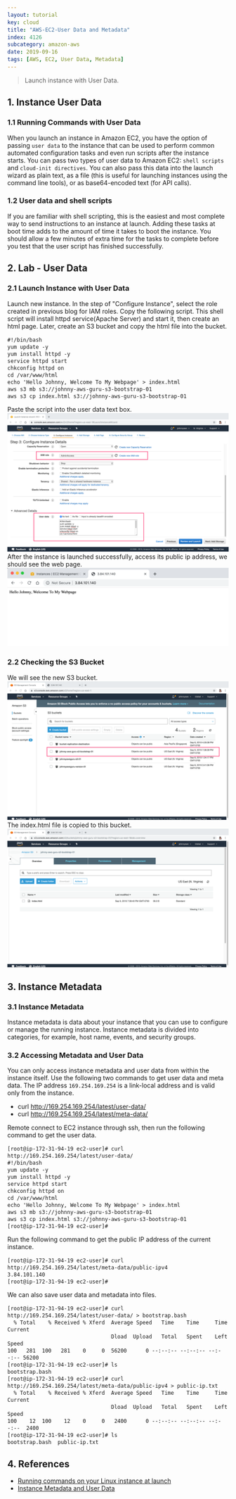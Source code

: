 ```yaml
---
layout: tutorial
key: cloud
title: "AWS-EC2-User Data and Metadata"
index: 4126
subcategory: amazon-aws
date: 2019-09-16
tags: [AWS, EC2, User Data, Metadata]
---
```


> Launch instance with User Data.

## 1. Instance User Data
### 1.1 Running Commands with User Data
When you launch an instance in Amazon EC2, you have the option of passing `user data` to the instance that can be used to perform common automated configuration tasks and even run scripts after the instance starts. You can pass two types of user data to Amazon EC2: `shell scripts` and `cloud-init directives`. You can also pass this data into the launch wizard as plain text, as a file (this is useful for launching instances using the command line tools), or as base64-encoded text (for API calls).
### 1.2 User data and shell scripts
If you are familiar with shell scripting, this is the easiest and most complete way to send instructions to an instance at launch. Adding these tasks at boot time adds to the amount of time it takes to boot the instance. You should allow a few minutes of extra time for the tasks to complete before you test that the user script has finished successfully.

## 2. Lab - User Data
### 2.1 Launch Instance with User Data
Launch new instance. In the step of "Configure Instance", select the role created in previous blog for IAM roles. Copy the following script. This shell script will install httpd service(Apache Server) and start it, then create an html page. Later, create an S3 bucket and copy the html file into the bucket.
```raw
#!/bin/bash  
yum update -y  
yum install httpd -y  
service httpd start  
chkconfig httpd on  
cd /var/www/html  
echo 'Hello Johnny, Welcome To My Webpage' > index.html  
aws s3 mb s3://johnny-aws-guru-s3-bootstrap-01  
aws s3 cp index.html s3://johnny-aws-guru-s3-bootstrap-01  
```
Paste the script into the user data text box.
![image](/assets/images/cloud/4126/4-13-ec2-bootstrap-script-1.png)
After the instance is launched successfully, access its public ip address, we should see the web page.
![image](/assets/images/cloud/4126/4-13-ec2-bootstrap-script-2.png)
### 2.2 Checking the S3 Bucket
We will see the new S3 bucket.
![image](/assets/images/cloud/4126/4-13-ec2-bootstrap-script-3.png)
The index.html file is copied to this bucket.
![image](/assets/images/cloud/4126/4-13-ec2-bootstrap-script-4.png)

## 3. Instance Metadata
### 3.1 Instance Metadata
Instance metadata is data about your instance that you can use to configure or manage the running instance. Instance metadata is divided into categories, for example, host name, events, and security groups.

### 3.2 Accessing Metadata and User Data
You can only access instance metadata and user data from within the instance itself. Use the following two commands to get user data and meta data. The IP address `169.254.169.254` is a link-local address and is valid only from the instance.
* curl http://169.254.169.254/latest/user-data/
* curl http://169.254.169.254/latest/meta-data/

Remote connect to EC2 instance through ssh, then run the following command to get the user data.
```raw
[root@ip-172-31-94-19 ec2-user]# curl http://169.254.169.254/latest/user-data/
#!/bin/bash  
yum update -y  
yum install httpd -y  
service httpd start  
chkconfig httpd on  
cd /var/www/html  
echo 'Hello Johnny, Welcome To My Webpage' > index.html  
aws s3 mb s3://johnny-aws-guru-s3-bootstrap-01  
aws s3 cp index.html s3://johnny-aws-guru-s3-bootstrap-01  
[root@ip-172-31-94-19 ec2-user]#
```
Run the following command to get the public IP address of the current instance.
```raw
[root@ip-172-31-94-19 ec2-user]# curl http://169.254.169.254/latest/meta-data/public-ipv4
3.84.101.140
[root@ip-172-31-94-19 ec2-user]#
```
We can also save user data and metadata into files.
```raw
[root@ip-172-31-94-19 ec2-user]# curl http://169.254.169.254/latest/user-data/ > bootstrap.bash
  % Total    % Received % Xferd  Average Speed   Time    Time     Time  Current
                                 Dload  Upload   Total   Spent    Left  Speed
100   281  100   281    0     0  56200      0 --:--:-- --:--:-- --:--:-- 56200
[root@ip-172-31-94-19 ec2-user]# ls
bootstrap.bash
[root@ip-172-31-94-19 ec2-user]# curl http://169.254.169.254/latest/meta-data/public-ipv4 > public-ip.txt
  % Total    % Received % Xferd  Average Speed   Time    Time     Time  Current
                                 Dload  Upload   Total   Spent    Left  Speed
100    12  100    12    0     0   2400      0 --:--:-- --:--:-- --:--:--  2400
[root@ip-172-31-94-19 ec2-user]# ls
bootstrap.bash  public-ip.txt
```

## 4. References
* [Running commands on your Linux instance at launch](https://docs.aws.amazon.com/AWSEC2/latest/UserGuide/user-data.html)
* [Instance Metadata and User Data](https://docs.aws.amazon.com/AWSEC2/latest/UserGuide/ec2-instance-metadata.html)
